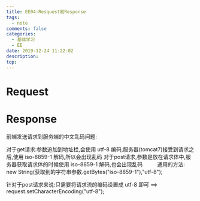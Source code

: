 ```yaml
---
title: EE04-Resquest和Response
tags:
  - note
comments: false
categories:
  - 基础学习
  - EE
date: 2019-12-24 11:22:02
description:
top:
---
```


# Request


# Response


前端发送请求到服务端的中文乱码问题:

对于get请求:参数追加到地址栏,会使用 utf-8 编码,服务器(tomcat7)接受到请求之后,使用 iso-8859-1 解码,所以会出现乱码
对于post请求,参数是放在请求体中,服务器获取请求体的时候使用 iso-8859-1 解码,也会出现乱码
        
通用的方法: new String(获取到的字符串参数.getBytes("iso-8859-1"),"utf-8");

针对于post请求来说:只需要将请求流的编码设置成 utf-8 即可 ==> request.setCharacterEncoding("utf-8"); 